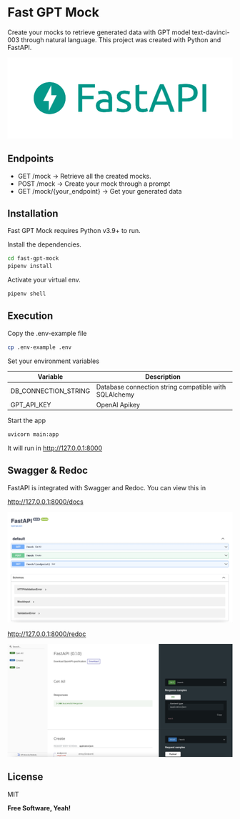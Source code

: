 # Fast GPT Mock

Create your mocks to retrieve generated data with GPT model text-davinci-003 through natural language. This project was created with Python and FastAPI.

![](./public/images/fastapi.png)

## Endpoints

- GET /mock -> Retrieve all the created mocks.
- POST /mock -> Create your mock through a prompt
- GET /mock/{your_endpoint} -> Get your generated data


## Installation

Fast GPT Mock requires Python v3.9+ to run.

Install the dependencies.

```sh
cd fast-gpt-mock
pipenv install
```

Activate your virtual env.

```sh
pipenv shell
```

## Execution

Copy the .env-example file

```sh
cp .env-example .env
```

Set your environment variables

| Variable | Description |
| ------ | ------ |
| DB_CONNECTION_STRING | Database connection string compatible with SQLAlchemy |
| GPT_API_KEY | OpenAI Apikey |

Start the app

```sh
uvicorn main:app
```

It will run in http://127.0.0.1:8000


## Swagger & Redoc
FastAPI is integrated with Swagger and Redoc. You can view this in

http://127.0.0.1:8000/docs

![](./public/images/docs.png)


http://127.0.0.1:8000/redoc

![](./public/images/redoc.png)


## License

MIT

**Free Software, Yeah!**


